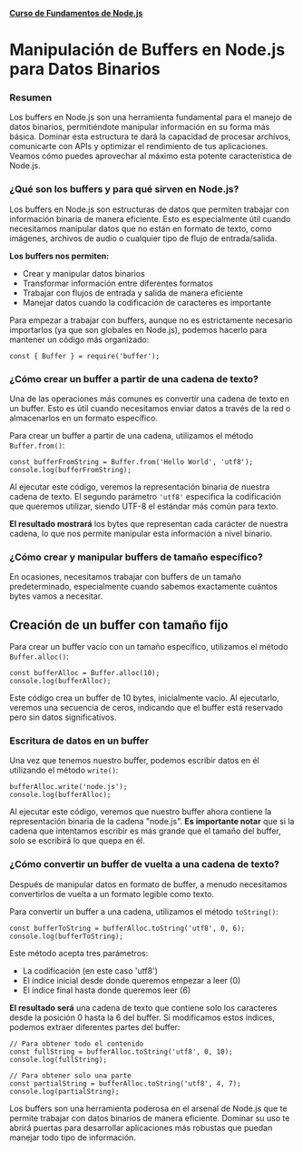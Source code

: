 **[Curso de Fundamentos de Node.js](./../README.MD)**
# Manipulación de Buffers en Node.js para Datos Binarios

### Resumen
Los buffers en Node.js son una herramienta fundamental para el manejo de datos binarios, permitiéndote manipular información en su forma más básica. Dominar esta estructura te dará la capacidad de procesar archivos, comunicarte con APIs y optimizar el rendimiento de tus aplicaciones. Veamos cómo puedes aprovechar al máximo esta potente característica de Node.js.

### ¿Qué son los buffers y para qué sirven en Node.js?
Los buffers en Node.js son estructuras de datos que permiten trabajar con información binaria de manera eficiente. Esto es especialmente útil cuando necesitamos manipular datos que no están en formato de texto, como imágenes, archivos de audio o cualquier tipo de flujo de entrada/salida.

**Los buffers nos permiten:**

* Crear y manipular datos binarios
* Transformar información entre diferentes formatos
* Trabajar con flujos de entrada y salida de manera eficiente
* Manejar datos cuando la codificación de caracteres es importante

Para empezar a trabajar con buffers, aunque no es estrictamente necesario importarlos (ya que son globales en Node.js), podemos hacerlo para mantener un código más organizado:
```
const { Buffer } = require('buffer');
```

### ¿Cómo crear un buffer a partir de una cadena de texto?
Una de las operaciones más comunes es convertir una cadena de texto en un buffer. Esto es útil cuando necesitamos enviar datos a través de la red o almacenarlos en un formato específico.

Para crear un buffer a partir de una cadena, utilizamos el método `Buffer.from()`:
```
const bufferFromString = Buffer.from('Hello World', 'utf8');
console.log(bufferFromString);
```

Al ejecutar este código, veremos la representación binaria de nuestra cadena de texto. El segundo parámetro `'utf8'` especifica la codificación que queremos utilizar, siendo UTF-8 el estándar más común para texto.

**El resultado mostrará** los bytes que representan cada carácter de nuestra cadena, lo que nos permite manipular esta información a nivel binario.

### ¿Cómo crear y manipular buffers de tamaño específico?
En ocasiones, necesitamos trabajar con buffers de un tamaño predeterminado, especialmente cuando sabemos exactamente cuántos bytes vamos a necesitar.

## Creación de un buffer con tamaño fijo
Para crear un buffer vacío con un tamaño específico, utilizamos el método `Buffer.alloc()`:
```
const bufferAlloc = Buffer.alloc(10);
console.log(bufferAlloc);
```
Este código crea un buffer de 10 bytes, inicialmente vacío. Al ejecutarlo, veremos una secuencia de ceros, indicando que el buffer está reservado pero sin datos significativos.

### Escritura de datos en un buffer
Una vez que tenemos nuestro buffer, podemos escribir datos en él utilizando el método `write()`:
```
bufferAlloc.write('node.js');
console.log(bufferAlloc);
```

Al ejecutar este código, veremos que nuestro buffer ahora contiene la representación binaria de la cadena "node.js". **Es importante notar** que si la cadena que intentamos escribir es más grande que el tamaño del buffer, solo se escribirá lo que quepa en él.

### ¿Cómo convertir un buffer de vuelta a una cadena de texto?
Después de manipular datos en formato de buffer, a menudo necesitamos convertirlos de vuelta a un formato legible como texto.

Para convertir un buffer a una cadena, utilizamos el método `toString()`:
```
const bufferToString = bufferAlloc.toString('utf8', 0, 6);
console.log(bufferToString);
```

Este método acepta tres parámetros:

* La codificación (en este caso 'utf8')
* El índice inicial desde donde queremos empezar a leer (0)
* El índice final hasta donde queremos leer (6)

**El resultado será** una cadena de texto que contiene solo los caracteres desde la posición 0 hasta la 6 del buffer. Si modificamos estos índices, podemos extraer diferentes partes del buffer:
```
// Para obtener todo el contenido
const fullString = bufferAlloc.toString('utf8', 0, 10);
console.log(fullString);

// Para obtener solo una parte
const partialString = bufferAlloc.toString('utf8', 4, 7);
console.log(partialString);
```

Los buffers son una herramienta poderosa en el arsenal de Node.js que te permite trabajar con datos binarios de manera eficiente. Dominar su uso te abrirá puertas para desarrollar aplicaciones más robustas que puedan manejar todo tipo de información.